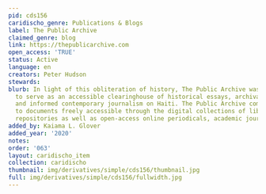 ```yaml
---
pid: cds156
caridischo_genre: Publications & Blogs
label: The Public Archive
claimed_genre: blog
link: https://thepublicarchive.com
open_access: 'TRUE'
status: Active
language: en
creators: Peter Hudson
stewards: 
blurb: In light of this obliteration of history, The Public Archive was initiated
  to serve as an accessible clearinghouse of historical essays, archival sources,
  and informed contemporary journalism on Haiti. The Public Archive compiles links
  to documents freely accessible through the digital collections of libraries and
  repositories as well as open-access online periodicals, academic journals and newspapers.
added_by: Kaiama L. Glover
added_year: '2020'
notes: 
order: '063'
layout: caridischo_item
collection: caridischo
thumbnail: img/derivatives/simple/cds156/thumbnail.jpg
full: img/derivatives/simple/cds156/fullwidth.jpg
---
```

